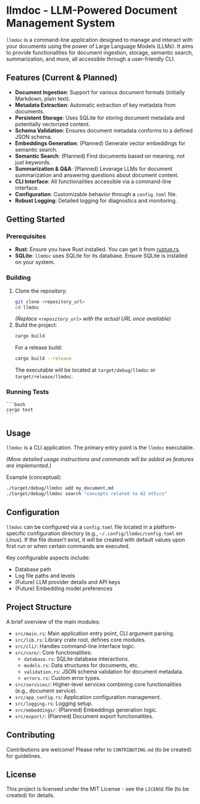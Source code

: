# llmdoc - LLM-Powered Document Management System

`llmdoc` is a command-line application designed to manage and interact with your documents using the power of Large Language Models (LLMs). It aims to provide functionalities for document ingestion, storage, semantic search, summarization, and more, all accessible through a user-friendly CLI.

## Features (Current & Planned)

*   **Document Ingestion**: Support for various document formats (initially Markdown, plain text).
*   **Metadata Extraction**: Automatic extraction of key metadata from documents.
*   **Persistent Storage**: Uses SQLite for storing document metadata and potentially vectorized content.
*   **Schema Validation**: Ensures document metadata conforms to a defined JSON schema.
*   **Embeddings Generation**: (Planned) Generate vector embeddings for semantic search.
*   **Semantic Search**: (Planned) Find documents based on meaning, not just keywords.
*   **Summarization & Q&A**: (Planned) Leverage LLMs for document summarization and answering questions about document content.
*   **CLI Interface**: All functionalities accessible via a command-line interface.
*   **Configuration**: Customizable behavior through a `config.toml` file.
*   **Robust Logging**: Detailed logging for diagnostics and monitoring.

## Getting Started

### Prerequisites

*   **Rust**: Ensure you have Rust installed. You can get it from [rustup.rs](https://rustup.rs/).
*   **SQLite**: `llmdoc` uses SQLite for its database. Ensure SQLite is installed on your system.

### Building

1.  Clone the repository:
    ```bash
    git clone <repository_url> 
    cd llmdoc
    ```
    *(Replace `<repository_url>` with the actual URL once available)*
2.  Build the project:
    ```bash
    cargo build
    ```
    For a release build:
    ```bash
    cargo build --release
    ```
    The executable will be located at `target/debug/llmdoc` or `target/release/llmdoc`.

### Running Tests
    ```bash
    cargo test
    ```

## Usage

`llmdoc` is a CLI application. The primary entry point is the `llmdoc` executable.

*(More detailed usage instructions and commands will be added as features are implemented.)*

Example (conceptual):
```bash
./target/debug/llmdoc add my_document.md
./target/debug/llmdoc search "concepts related to AI ethics"
```

## Configuration

`llmdoc` can be configured via a `config.toml` file located in a platform-specific configuration directory (e.g., `~/.config/llmdoc/config.toml` on Linux). If the file doesn't exist, it will be created with default values upon first run or when certain commands are executed.

Key configurable aspects include:
*   Database path
*   Log file paths and levels
*   (Future) LLM provider details and API keys
*   (Future) Embedding model preferences

## Project Structure

A brief overview of the main modules:

*   `src/main.rs`: Main application entry point, CLI argument parsing.
*   `src/lib.rs`: Library crate root, defines core modules.
*   `src/cli/`: Handles command-line interface logic.
*   `src/core/`: Core functionalities:
    *   `database.rs`: SQLite database interactions.
    *   `models.rs`: Data structures for documents, etc.
    *   `validation.rs`: JSON schema validation for document metadata.
    *   `errors.rs`: Custom error types.
*   `src/services/`: Higher-level services combining core functionalities (e.g., document service).
*   `src/app_config.rs`: Application configuration management.
*   `src/logging.rs`: Logging setup.
*   `src/embeddings/`: (Planned) Embeddings generation logic.
*   `src/export/`: (Planned) Document export functionalities.

## Contributing

Contributions are welcome! Please refer to `CONTRIBUTING.md` (to be created) for guidelines.

## License

This project is licensed under the MIT License - see the `LICENSE` file (to be created) for details.